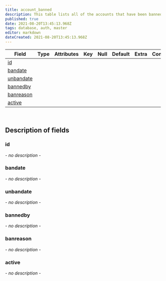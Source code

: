 ```yaml
---
title: account_banned
description: This table lists all of the accounts that have been banned along with the date when (or if) the ban will expire.
published: true
date: 2021-08-20T13:45:13.968Z
tags: database, auth, master
editor: markdown
dateCreated: 2021-08-20T13:45:13.968Z
---
```


| Field | Type | Attributes | Key | Null | Default | Extra | Comment |
|---|---|---|---|---|---|---|---|
[id](#id) |  |  |  |  |  |  |  |
[bandate](#bandate) |  |  |  |  |  |  |  |
[unbandate](#unbandate) |  |  |  |  |  |  |  |
[bannedby](#bannedby) |  |  |  |  |  |  |  |
[banreason](#banreason) |  |  |  |  |  |  |  |
[active](#active) |  |  |  |  |  |  |  |

&nbsp;
## Description of fields

### id   
*- no description -*
&nbsp;
    
### bandate  
*- no description -*
&nbsp;

### unbandate
*- no description -*
&nbsp;

### bannedby 
*- no description -*
&nbsp;

### banreason
*- no description -*
&nbsp;

### active   
*- no description -*
&nbsp;
